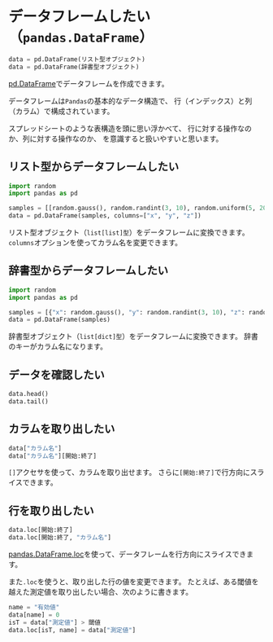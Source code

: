 # データフレームしたい（``pandas.DataFrame``）

```python
data = pd.DataFrame(リスト型オブジェクト)
data = pd.DataFrame(辞書型オブジェクト)
```

[pd.DataFrame](https://pandas.pydata.org/pandas-docs/stable/reference/api/pandas.DataFrame.html)でデータフレームを作成できます。

データフレームは``Pandas``の基本的なデータ構造で、
行（インデックス）と列（カラム）で構成されています。

スプレッドシートのような表構造を頭に思い浮かべて、
行に対する操作なのか、列に対する操作なのか、
を意識すると扱いやすいと思います。

## リスト型からデータフレームしたい

```python
import random
import pandas as pd

samples = [[random.gauss(), random.randint(3, 10), random.uniform(5, 20)] for i in range(100)]
data = pd.DataFrame(samples, columns=["x", "y", "z"])
```

リスト型オブジェクト（``list[list]型``）をデータフレームに変換できます。
``columns``オプションを使ってカラム名を変更できます。

## 辞書型からデータフレームしたい

```python
import random
import pandas as pd

samples = [{"x": random.gauss(), "y": random.randint(3, 10), "z": random.uniform(5, 20)} for i in range(100)]
data = pd.DataFrame(samples)
```

辞書型オブジェクト（``list[dict]型``）をデータフレームに変換できます。
辞書のキーがカラム名になります。


## データを確認したい

```python
data.head()
data.tail()
```

## カラムを取り出したい

```python
data["カラム名"]
data["カラム名"][開始:終了]
```

``[]``アクセサを使って、カラムを取り出せます。
さらに``[開始:終了]``で行方向にスライスできます。

## 行を取り出したい

```python
data.loc[開始:終了]
data.loc[開始:終了, "カラム名"]
```

[pandas.DataFrame.loc](https://pandas.pydata.org/pandas-docs/stable/reference/api/pandas.DataFrame.loc.html)を使って、データフレームを行方向にスライスできます。

また``.loc``を使うと、取り出した行の値を変更できます。
たとえば、ある閾値を越えた測定値を取り出したい場合、次のように書きます。

```python
name = "有効値"
data[name] = 0
isT = data["測定値"] > 閾値
data.loc[isT, name] = data["測定値"]
```
